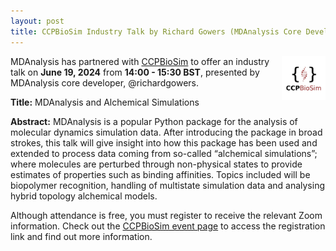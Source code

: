 ```yaml
---
layout: post
title: CCPBioSim Industry Talk by Richard Gowers (MDAnalysis Core Developer)
---
```


<img
src="/public/images/CCPBioSim_Logo.jpeg"
title="CCPBioSim Logo" alt="CCPBioSim Logo"
style="float: right; height: 5em; " />

MDAnalysis has partnered with [CCPBioSim](https://www.ccpbiosim.ac.uk/) to offer an industry talk on **June 19, 2024** from **14:00 - 15:30 BST**, presented by MDAnalysis core developer, @richardgowers.

**Title:** MDAnalysis and Alchemical Simulations

**Abstract:** MDAnalysis is a popular Python package for the analysis of molecular dynamics simulation data. After introducing the package in broad strokes, this talk will give insight into how this package has been used and extended to process data coming from so-called “alchemical simulations”; where molecules are perturbed through non-physical states to provide estimates of properties such as binding affinities. Topics included will be biopolymer recognition, handling of multistate simulation data and analysing hybrid topology alchemical models.

Although attendance is free, you must register to receive the relevant Zoom information. Check out the [CCPBioSim event page](https://www.ccpbiosim.ac.uk/events/upcoming-events/eventdetail/122/-/industry-talk-mdanalysis) to access the registration link and find out more information.
